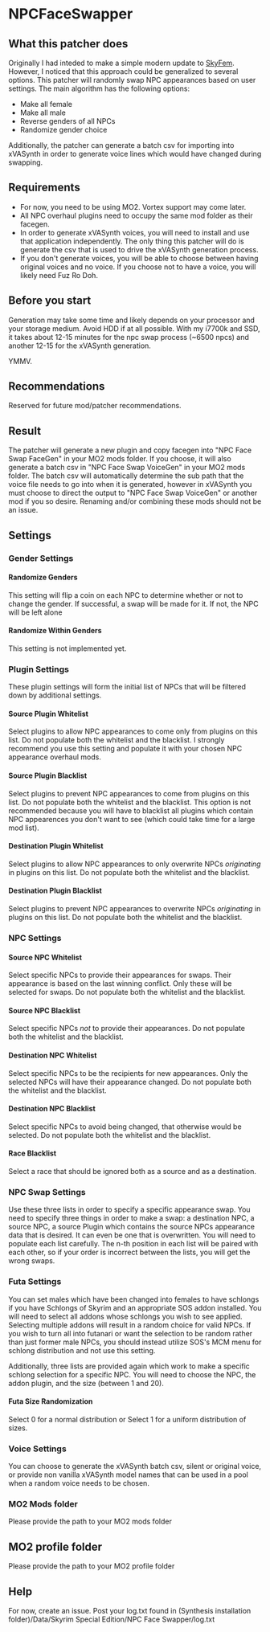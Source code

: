 # NPCFaceSwapper

## What this patcher does
Originally I had inteded to make a simple modern update to [SkyFem](https://www.loverslab.com/files/file/7549-skyfem-all-npcs-now-female-special-edition/). However, I noticed that this approach could be generalized to several options. This patcher will randomly swap NPC appearances based on user settings. The main algorithm has the following options:
* Make all female
* Make all male
* Reverse genders of all NPCs
* Randomize gender choice

Additionally, the patcher can generate a batch csv for importing into xVASynth in order to generate voice lines which would have changed during swapping.

## Requirements
* For now, you need to be using MO2. Vortex support may come later.
* All NPC overhaul plugins need to occupy the same mod folder as their facegen.
* In order to generate xVASynth voices, you will need to install and use that application independently. The only thing this patcher will do is generate the csv that is used to drive the xVASynth generation process.
* If you don't generate voices, you will be able to choose between having original voices and no voice. If you choose not to have a voice, you will likely need Fuz Ro Doh.

## Before you start
Generation may take some time and likely depends on your processor and your storage medium. Avoid HDD if at all possible. With my i7700k and SSD, it takes about 12-15 minutes for the npc swap process (~6500 npcs) and another 12-15 for the xVASynth generation. 

YMMV.

## Recommendations
Reserved for future mod/patcher recommendations.

## Result
The patcher will generate a new plugin and copy facegen into "NPC Face Swap FaceGen" in your MO2 mods folder. If you choose, it will also generate a batch csv in "NPC Face Swap VoiceGen" in your MO2 mods folder. The batch csv will automatically determine the sub path that the voice file needs to go into when it is generated, however in xVASynth you must choose to direct the output to "NPC Face Swap VoiceGen" or another mod if you so desire. Renaming and/or combining these mods should not be an issue.

## Settings

### Gender Settings

#### Randomize Genders
This setting will flip a coin on each NPC to determine whether or not to change the gender. If successful, a swap will be made for it. If not, the NPC will be left alone

#### Randomize Within Genders
This setting is not implemented yet.

### Plugin Settings
These plugin settings will form the initial list of NPCs that will be filtered down by additional settings.

#### Source Plugin Whitelist
Select plugins to allow NPC appearances to come only from plugins on this list. Do not populate both the whitelist and the blacklist. I strongly recommend you use this setting and populate it with your chosen NPC appearance overhaul mods.

#### Source Plugin Blacklist
Select plugins to prevent NPC appearances to come from plugins on this list. Do not populate both the whitelist and the blacklist. This option is not recommended because you will have to blacklist all plugins which contain NPC appearences you don't want to see (which could take time for a large mod list).

#### Destination Plugin Whitelist
Select plugins to allow NPC appearances to only overwrite NPCs *originating* in plugins on this list. Do not populate both the whitelist and the blacklist.

#### Destination Plugin Blacklist
Select plugins to prevent NPC appearances to overwrite NPCs *originating* in plugins on this list. Do not populate both the whitelist and the blacklist.

### NPC Settings

#### Source NPC Whitelist
Select specific NPCs to provide their appearances for swaps. Their appearance is based on the last winning conflict. Only these will be selected for swaps. Do not populate both the whitelist and the blacklist.

#### Source NPC Blacklist
Select specific NPCs *not* to provide their appearances. Do not populate both the whitelist and the blacklist.

#### Destination NPC Whitelist
Select specific NPCs to be the recipients for new appearances. Only the selected NPCs will have their appearance changed. Do not populate both the whitelist and the blacklist.

#### Destination NPC Blacklist
Select specific NPCs to avoid being changed, that otherwise would be selected. Do not populate both the whitelist and the blacklist.

#### Race Blacklist
Select a race that should be ignored both as a source and as a destination.

### NPC Swap Settings
Use these three lists in order to specify a specific appearance swap. You need to specify three things in order to make a swap: a destination NPC, a source NPC, a source Plugin which contains the source NPCs appearance data that is desired. It can even be one that is overwritten.
You will need to populate each list carefully. The n-th position in each list will be paired with each other, so if your order is incorrect between the lists, you will get the wrong swaps.

### Futa Settings
You can set males which have been changed into females to have schlongs if you have Schlongs of Skyrim and an appropriate SOS addon installed. You will need to select all addons whose schlongs you wish to see applied. Selecting multiple addons will result in a random choice for valid NPCs.
If you wish to turn all into futanari or want the selection to be random rather than just former male NPCs, you should instead utilize SOS's MCM menu for schlong distribution and not use this setting.

Additionally, three lists are provided again which work to make a specific schlong selection for a specific NPC. You will need to choose the NPC, the addon plugin, and the size (between 1 and 20).

#### Futa Size Randomization
Select 0 for a normal distribution or Select 1 for a uniform distribution of sizes.

### Voice Settings
You can choose to generate the xVASynth batch csv, silent or original voice, or provide non vanilla xVASynth model names that can be used in a pool when a random voice needs to be chosen.

### MO2 Mods folder
Please provide the path to your MO2 mods folder

## MO2 profile folder
Please provide the path to your MO2 profile folder

## Help
For now, create an issue. Post your log.txt found in (Synthesis installation folder)/Data/Skyrim Special Edition/NPC Face Swapper/log.txt
